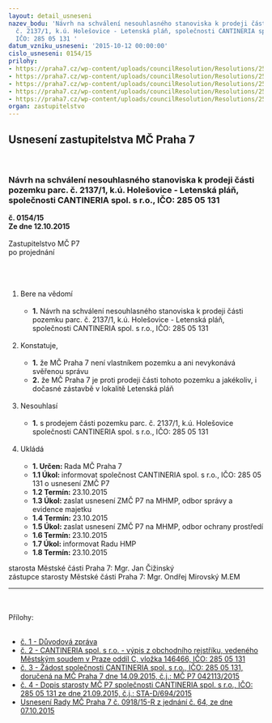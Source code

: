 ```yaml
---
layout: detail_usneseni
nazev_bodu: 'Návrh na schválení nesouhlasného stanoviska k prodeji části pozemku parc.
  č. 2137/1, k.ú. Holešovice - Letenská pláň, společnosti CANTINERIA spol. s r.o.,
  IČO: 285 05 131 '
datum_vzniku_usneseni: '2015-10-12 00:00:00'
cislo_usneseni: 0154/15
prilohy:
- https://praha7.cz/wp-content/uploads/councilResolution/Resolutions/25441/154_15_pril1.doc
- https://praha7.cz/wp-content/uploads/councilResolution/Resolutions/25441/8-15-v%c3%bdpis_z_or_-_cantineria.pdf
- https://praha7.cz/wp-content/uploads/councilResolution/Resolutions/25441/8-15-%c5%be%c3%a1dost_o_prodej_nemovitosti_cantineria_.pdf
- https://praha7.cz/wp-content/uploads/councilResolution/Resolutions/25441/8-15-vyj%c3%a1d%c5%99en%c3%ad_sta_prodej_nemovitosti_cantineria_.pdf
- https://praha7.cz/wp-content/uploads/councilResolution/Resolutions/25441/8-15-usnseseni_rmc_p7_0918_15-r_64_07.10.2015_cantineria.doc
organ: zastupitelstvo
---
```

<div id="ucUsn_pList" class="usn">
	<span><h2>Usnesení zastupitelstva MČ Praha 7 </h2>
<br></span><div class="standBody">
<span><h3>Návrh na schválení nesouhlasného stanoviska k prodeji části pozemku parc. č. 2137/1, k.ú. Holešovice - Letenská pláň, společnosti CANTINERIA spol. s r.o., IČO: 285 05 131 </h3></span><div class="center">
		<strong>č. 0154/15</strong><br>
	</div>
<div class="center">
		<strong>Ze dne 12.10.2015</strong><br><br>
	</div>Zastupitelstvo MČ P7<br>po projednání<br><br><br><ol>
<br><li>Bere na vědomí<br><ul>
<br><li>
<strong>1.</strong> Návrh na schválení nesouhlasného stanoviska k prodeji části pozemku parc. č. 2137/1, k.ú. Holešovice - Letenská pláň, společnosti CANTINERIA spol. s r.o., IČO: 285 05 131 </li>
</ul>
<br>
</li>
<li>Konstatuje,<br><ul>
<br><li>
<strong>1.</strong> že MČ Praha 7 není vlastníkem pozemku a ani nevykonává svěřenou správu <br>
</li>
<li>
<strong>2.</strong> že MČ Praha 7 je proti prodeji části tohoto pozemku a jakékoliv, i dočasné zástavbě v lokalitě Letenská pláň</li>
</ul>
<br>
</li>
<li>Nesouhlasí<br><ul>
<br><li>
<strong>1.</strong> s prodejem části pozemku parc. č. 2137/1, k.ú. Holešovice společnosti CANTINERIA spol. s r.o., IČO: 285 05 131 </li>
</ul>
<br>
</li>
<li>Ukládá<br><ul>
<br><li>
<strong>1. Určen: </strong>Rada MČ Praha 7<br>
</li>
<li>
<strong>1.1 Úkol: </strong>informovat společnost CANTINERIA spol. s r.o., IČO: 285 05 131 o usnesení ZMČ P7<br>
</li>
<li>
<strong>1.2 Termín: </strong>23.10.2015<br>
</li>
<li>
<strong>1.3 Úkol: </strong>zaslat usnesení ZMČ P7 na MHMP, odbor správy a evidence majetku <br>
</li>
<li>
<strong>1.4 Termín: </strong>23.10.2015<br>
</li>
<li>
<strong>1.5 Úkol: </strong>zaslat usnesení ZMČ P7 na MHMP, odbor ochrany prostředí<br>
</li>
<li>
<strong>1.6 Termín: </strong>23.10.2015<br>
</li>
<li>
<strong>1.7 Úkol: </strong>informovat Radu HMP<br>
</li>
<li>
<strong>1.8 Termín: </strong>23.10.2015</li>
</ul>
</li>
</ol>starosta Městské části Praha 7: Mgr. Jan Čižinský<br>zástupce starosty Městské části Praha 7: Mgr. Ondřej Mirovský M.EM<br><hr>
<br><br>Přílohy: <br><ul>
<br><li>
<a href="/zdroj.aspx?typ=4&amp;Id=66888&amp;sh=1021630261" target="_blank" title="Odkaz na soubor - 26 kB - nové okno">č. 1 - Důvodová zpráva</a><br>
</li>
<li>
<a href="/zdroj.aspx?typ=4&amp;id=66801&amp;sh=-1066727083" target="_blank" title="Odkaz na soubor - 58,4 kB - nové okno">č. 2 - CANTINERIA spol. s r.o. - výpis z obchodního rejstříku, vedeného Městským soudem v Praze oddíl C, vložka 146466, IČO: 285 05 131 </a><br>
</li>
<li>
<a href="/zdroj.aspx?typ=4&amp;id=66802&amp;sh=-1066558091" target="_blank" title="Odkaz na soubor - 697,3 kB - nové okno">č. 3 - Žádost společnosti CANTINERIA spol. s r.o., IČO: 285 05 131, doručená na MČ Praha 7 dne 14.09.2015, č.j.: MČ P7 042113/2015</a> <br>
</li>
<li>
<a href="/zdroj.aspx?typ=4&amp;id=66803&amp;sh=-1066662251" target="_blank" title="Odkaz na soubor - 193,7 kB - nové okno">č. 4 - Dopis starosty MČ P7 společnosti CANTINERIA spol. s r.o., IČO: 285 05 131 ze dne 21.09.2015, č.j.: STA-D/694/2015</a> <br>
</li>
<li><a href="/zdroj.aspx?typ=4&amp;id=66804&amp;sh=-1066830411" target="_blank" title="Odkaz na soubor - 31,5 kB - nové okno">Usnesení Rady MČ Praha 7 č. 0918/15-R z jednání č. 64, ze dne 07.10.2015 </a></li>
</ul>
</div>
</div>